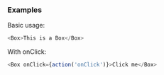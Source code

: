 ### Examples

Basic usage:

```js { "props": { "data-description": "basic" } }
<Box>This is a Box</Box>
```

With onClick:

```js { "props": { "data-description": "with onClick" } }
<Box onClick={action('onClick')}>Click me</Box>
```
